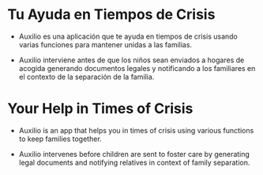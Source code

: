 # Tu Ayuda en Tiempos de Crisis

* Auxilio es una aplicación que te ayuda en tiempos de crisis usando varias funciones para mantener unidas a las familias.

* Auxilio interviene antes de que los niños sean enviados a hogares de acogida generando documentos legales y notificando a los familiares en el contexto de la separación de la familia.

# Your Help in Times of Crisis

* Auxilio is an app that helps you in times of crisis using various functions to keep families together.

* Auxilio intervenes before children are sent to foster care by generating legal documents and notifying relatives in context of family separation.
